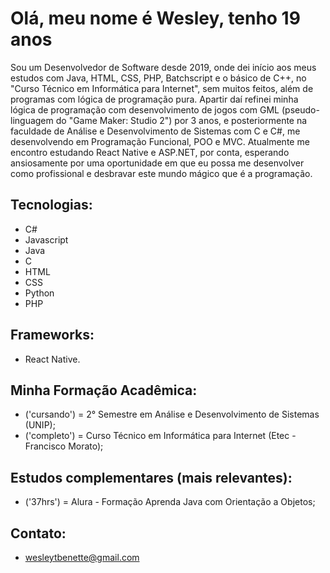 # Olá, meu nome é Wesley, tenho 19 anos
Sou um Desenvolvedor de Software desde 2019, onde dei início aos meus estudos com Java, HTML, CSS, PHP, Batchscript e o básico de C++, no "Curso Técnico em Informática para Internet", sem muitos feitos, além de programas com lógica de programação pura.
Apartir daí refinei minha lógica de programação com desenvolvimento de jogos com GML (pseudo-linguagem do "Game Maker: Studio 2") por 3 anos, e posteriormente na faculdade de Análise e Desenvolvimento de Sistemas com C e C#, me desenvolvendo em Programação Funcional, POO e MVC.
Atualmente me encontro estudando React Native e ASP.NET, por conta, esperando ansiosamente por uma oportunidade em que eu possa me desenvolver como profissional e desbravar este mundo mágico que é a programação.

## Tecnologias:
- C#
- Javascript
- Java
- C
- HTML
- CSS
- Python
- PHP


## Frameworks:
- React Native.

## Minha Formação Acadêmica:
- ('cursando') = 2° Semestre em Análise e Desenvolvimento de Sistemas (UNIP);
- ('completo') = Curso Técnico em Informática para Internet (Etec - Francisco Morato);

## Estudos complementares (mais relevantes):
- ('37hrs') = Alura - Formação Aprenda Java com Orientação a Objetos;

## Contato:
- wesleytbenette@gmail.com
